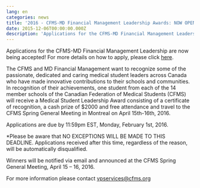 ```yaml
---
lang: en
categories: news
title: '2016 - CFMS-MD Financial Management Leadership Awards: NOW OPEN! (DUE February 1st)'
date: 2015-12-06T00:00:00.000Z
description: 'Applications for the CFMS-MD Financial Management Leadership are now being accepted!'
---
```



Applications for the CFMS-MD Financial Management Leadership are now being accepted! For more details on how to apply, please click [here](http://www.cfms.org/index.php/cfms-items/cfms-news/1464-2016-cfms-md-scholarships-instructions.html).

The CFMS and MD Financial Management want to recognize some of the passionate, dedicated and caring medical student leaders across Canada who have made innovative contributions to their schools and communities. In recognition of their achievements, one student from each of the 14 member schools of the Canadian Federation of Medical Students (CFMS) will receive a Medical Student Leadership Award consisting of a certificate of recognition, a cash prize of $2000 and free attendance and travel to the CFMS Spring General Meeting in Montreal on April 15th-16th, 2016.

Applications are due by 11:59pm EST, Monday, February 1st, 2016.

\*Please be aware that NO EXCEPTIONS WILL BE MADE TO THIS DEADLINE. Applications received after this time, regardless of the reason, will be automatically disqualified.

Winners will be notified via email and announced at the CFMS Spring General Meeting, April 15 – 16, 2016.

For more information please contact [vpservices@cfms.org](&#109;&#097;&#105;&#108;&#116;&#111;:&#032;&#118;&#112;&#115;&#101;&#114;&#118;&#105;&#099;&#101;&#115;&#064;&#099;&#102;&#109;&#115;&#046;&#111;&#114;&#103;)